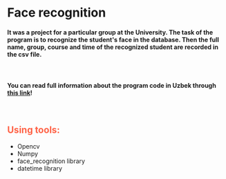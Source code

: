 # Face recognition
<h4>
  It was a project for a particular group at the University. The task of the program is to recognize the student's face in the database. Then the full name, group,     course and time of the recognized student are recorded in the csv file.
</h4>
</br>
<h4>
  You can read full information about the program code in Uzbek through <a href="https://github.com/Shohruhtukhtashev/FaceRecognition/blob/bb0e6f6a572e790f0cd0173efd8ec1dd5ae0de36/Kamera%20yordamida%20yuzni%20tanib%20olish%20dasturi(for%20github).pdf">this link</a>!
</h4>
</br>
<h2 style="color:Tomato;">
  Using tools:
</h2>
<ul>
  <li>Opencv</li>
  <li>Numpy</li>
  <li>face_recognition library</li>
  <li>datetime library</li>
</ul>
  

